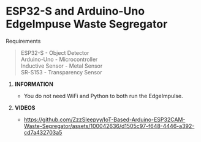 # ESP32-S and Arduino-Uno EdgeImpuse Waste Segregator  
Requirements 

> ESP32-S - Object Detector
\
> Arduino-Uno - Microcontroller
\
> Inductive Sensor - Metal Sensor
\
> SR-S153 - Transparency Sensor 

1. **INFORMATION**
   - You do not need WiFi and Python to both run the EdgeImpulse.
  


2. **VIDEOS**
   - https://github.com/ZzzSleepyy/IoT-Based-Arduino-ESP32CAM-Waste-Segregator/assets/100042636/d1505c97-f648-4446-a392-cd7a432703a5

